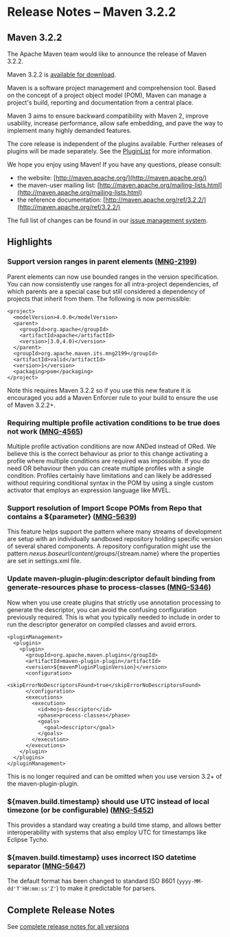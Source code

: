 # Release Notes &#x2013; Maven 3.2.2

<!-- 
Licensed to the Apache Software Foundation (ASF) under one
or more contributor license agreements.  See the NOTICE file
distributed with this work for additional information
regarding copyright ownership.  The ASF licenses this file
to you under the Apache License, Version 2.0 (the
"License"); you may not use this file except in compliance
with the License.  You may obtain a copy of the License at

http://www.apache.org/licenses/LICENSE-2.0

Unless required by applicable law or agreed to in writing,
software distributed under the License is distributed on an
"AS IS" BASIS, WITHOUT WARRANTIES OR CONDITIONS OF ANY
KIND, either express or implied.  See the License for the
specific language governing permissions and limitations
under the License.

NOTE: For help with the syntax of this file, see:
http://maven.apache.org/doxia/references/apt-format.html
-->

## Maven 3.2.2

The Apache Maven team would like to announce the release of Maven 3.2.2.

Maven 3.2.2 is [available for download][0].

Maven is a software project management and comprehension tool. Based on the concept of a project object model
(POM), Maven can manage a project's build, reporting and documentation from a central place.

Maven 3 aims to ensure backward compatibility with Maven 2, improve usability, increase performance, allow safe embedding, and pave the way to implement many highly demanded features.

The core release is independent of the plugins available. Further releases of plugins will be made separately.
See the [PluginList][1] for more information.

We hope you enjoy using Maven! If you have any questions, please consult:

- the website: [http://maven.apache.org/](http://maven.apache.org/)
- the maven-user mailing list: [http://maven.apache.org/mailing-lists.html](http://maven.apache.org/mailing-lists.html)
- the reference documentation: [http://maven.apache.org/ref/3.2.2/](http://maven.apache.org/ref/3.2.2/)

The full list of changes can be found in our [issue management system][4].

## Highlights

### Support version ranges in parent elements ([MNG-2199][MNG-2199])

Parent elements can now use bounded ranges in the version specification. You can now consistently use ranges for all intra-project dependencies, of which parents are a special case but still considered a dependency of projects that inherit from them. The following is now permissible:

```
<project>
  <modelVersion>4.0.0</modelVersion>
  <parent>
    <groupId>org.apache</groupId>
    <artifactId>apache</artifactId>
    <version>[3.0,4.0)</version>
  </parent>
  <groupId>org.apache.maven.its.mng2199</groupId>
  <artifactId>valid</artifactId>
  <version>1</version>
  <packaging>pom</packaging>
</project>

```

Note this requires Maven 3.2.2 so if you use this new feature it is encouraged you add a Maven Enforcer rule to your build to ensure the use of Maven 3.2.2+.

### Requiring multiple profile activation conditions to be true does not work ([MNG-4565][MNG-4565])

Multiple profile activation conditions are now ANDed instead of ORed. We believe this is the correct behaviour as prior to this change activating a profile where multiple conditions are required was impossible. If you do need OR behaviour then you can create multiple profiles with a single condition. Profiles certainly have limitations and can likely be addressed without requiring conditional syntax in the POM by using a single custom activator that employs an expression language like MVEL.

### Support resolution of Import Scope POMs from Repo that contains a ${parameter} ([MNG-5639][MNG-5639])

This feature helps support the pattern where many streams of development are setup with an individually sandboxed repository holding specific version of several shared components. A repository configuration might use the pattern ${nexus.baseurl}/content/groups/${stream.name} where the properties are set in settings.xml file.

### Update maven-plugin-plugin:descriptor default binding from generate-resources phase to process-classes ([MNG-5346][MNG-5346])

Now when you use create plugins that strictly use annotation processing to generate the descriptor, you can avoid the confusing configuration previously required. This is what you typically needed to include in order to run the descriptor generator on compiled classes and avoid errors.

```
<pluginManagement>
  <plugins>
    <plugin>
      <groupId>org.apache.maven.plugins</groupId>
      <artifactId>maven-plugin-plugin</artifactId>
      <version>${mavenPluginPluginVersion}</version>
      <configuration>
        <skipErrorNoDescriptorsFound>true</skipErrorNoDescriptorsFound>
      </configuration>
      <executions>
        <execution>
          <id>mojo-descriptor</id>
          <phase>process-classes</phase>
          <goals>
            <goal>descriptor</goal>
          </goals>
        </execution>
      </executions>
    </plugin>
  </plugins>
</pluginManagement>
```

This is no longer required and can be omitted when you use version 3.2+ of the maven-plugin-plugin.

### ${maven.build.timestamp} should use UTC instead of local timezone (or be configurable) ([MNG-5452][MNG-5452])

This provides a standard way creating a build time stamp, and allows better interoperability with systems that also employ UTC for timestamps like Eclipse Tycho.

### ${maven.build.timestamp} uses incorrect ISO datetime separator ([MNG-5647][MNG-5647])

The default format has been changed to standard ISO 8601 (`yyyy-MM-dd'T'HH:mm:ss'Z'`) to make it predictable for parsers.

## Complete Release Notes

See [complete release notes for all versions][5]

[0]: ../../download.html
[1]: ../../plugins/index.html
[2]: http://maven.apache.org/
[4]: https://issues.apache.org/jira/secure/ReleaseNote.jspa?projectId=12316922&amp;version=12330186
[5]: ../../docs/history.html
[MNG-2199]: https://issues.apache.org/jira/browse/MNG-2199
[MNG-4565]: https://issues.apache.org/jira/browse/MNG-4565
[MNG-5346]: https://issues.apache.org/jira/browse/MNG-5346
[MNG-5452]: https://issues.apache.org/jira/browse/MNG-5452
[MNG-5639]: https://issues.apache.org/jira/browse/MNG-5639
[MNG-5647]: https://issues.apache.org/jira/browse/MNG-5647

